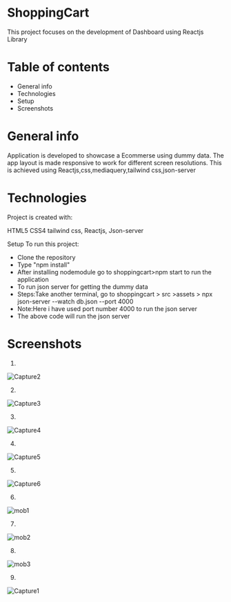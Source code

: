# ShoppingCart
 This project focuses on the development of Dashboard using Reactjs Library

# Table of contents
- General info
- Technologies
- Setup
- Screenshots

# General info
Application is developed to showcase a Ecommerse using dummy data. The app layout is made responsive to work for different screen resolutions. This is achieved using Reactjs,css,mediaquery,tailwind css,json-server

# Technologies
Project is created with:

HTML5
CSS4
tailwind css,
Reactjs,
Json-server

Setup
To run this project:

- Clone the repository
- Type "npm install"
- After installing nodemodule go to shoppingcart>npm start to run the application
- To run json server for getting the dummy data
- Steps:Take another terminal, go to shoppingcart > src >assets > npx json-server --watch db.json --port 4000 
- Note:Here i have used port number 4000 to run the json server
- The above code will run the json server

# Screenshots

1.
![Capture2](https://github.com/ASHIQNC/shoppingcart/assets/81138318/67f975d5-7ba9-4765-aa35-aba3feea12db)


2.
![Capture3](https://github.com/ASHIQNC/shoppingcart/assets/81138318/1aabf462-c55e-4f82-ace6-3c564ffe1b4c)


3.
![Capture4](https://github.com/ASHIQNC/shoppingcart/assets/81138318/fc46398d-906f-4b99-953a-3598dd6489b2)


4.
![Capture5](https://github.com/ASHIQNC/shoppingcart/assets/81138318/9ec5ae19-e3de-414f-b8c4-ea9d551264be)

5.
![Capture6](https://github.com/ASHIQNC/shoppingcart/assets/81138318/5806bb20-932c-4bed-9adc-a6b51d880f2d)

6.
![mob1](https://github.com/ASHIQNC/shoppingcart/assets/81138318/f6402bb8-6313-4586-acb0-39a58e38b193)

7.
![mob2](https://github.com/ASHIQNC/shoppingcart/assets/81138318/5c97c97f-0656-4225-a56f-8f5507a19ddc)

8.
![mob3](https://github.com/ASHIQNC/shoppingcart/assets/81138318/7cd9675f-549c-41b1-a5a5-2b4b05f147ee)

9.
![Capture1](https://github.com/ASHIQNC/shoppingcart/assets/81138318/f32f5042-2a8f-4979-ba5a-ec38a3aeccc9)


